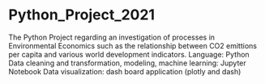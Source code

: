 # Python_Project_2021

The Python Project regarding an investigation of processes in Environmental Economics such as the relationship between CO2 emittions per capita and various world development indicators.
Language: Python
Data cleaning and transformation, modeling, machine learning: Jupyter Notebook
Data visualization: dash board application (plotly and dash)
